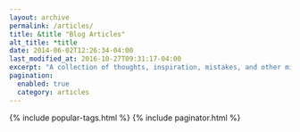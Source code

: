 ```yaml
---
layout: archive
permalink: /articles/
title: &title "Blog Articles"
alt_title: *title
date: 2014-06-02T12:26:34-04:00
last_modified_at: 2016-10-27T09:31:17-04:00
excerpt: "A collection of thoughts, inspiration, mistakes, and other minutia I've written. For smaller, more regular tidbits --- peruse the [*Today I Learned*](/til/) section."
pagination: 
  enabled: true
  category: articles
---
```


{% include popular-tags.html %}
{% include paginator.html %}
